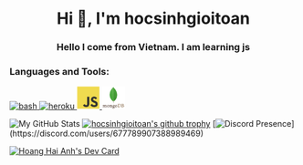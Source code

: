 <h1 align="center">Hi 👋, I'm hocsinhgioitoan</h1>
<h3 align="center">Hello I come from Vietnam. I am learning js</h3>




<h3 align="left">Languages and Tools:</h3>
<p align="left"> <a href="https://www.gnu.org/software/bash/" target="_blank"> <img src="https://www.vectorlogo.zone/logos/gnu_bash/gnu_bash-icon.svg" alt="bash" width="40" height="40"/> </a> <a href="https://heroku.com" target="_blank"> <img src="https://www.vectorlogo.zone/logos/heroku/heroku-icon.svg" alt="heroku" width="40" height="40"/> </a> <a href="https://developer.mozilla.org/en-US/docs/Web/JavaScript" target="_blank"> <img src="https://raw.githubusercontent.com/devicons/devicon/master/icons/javascript/javascript-original.svg" alt="javascript" width="40" height="40"/> </a> <a href="https://www.mongodb.com/" target="_blank"> <img src="https://raw.githubusercontent.com/devicons/devicon/master/icons/mongodb/mongodb-original-wordmark.svg" alt="mongodb" width="40" height="40"/> </a> </p>

![My GitHub Stats](https://github-readme-stats.vercel.app/api?username=hocsinhgioitoan&count_private=true&show_icons=true&theme=tokyonight)
[![hocsinhgioitoan's github trophy](https://github-profile-trophy.vercel.app/?username=hocsinhgioitoan&row=1)](https://github.com/hocsinhgioitoan)
[![Discord Presence](https://lanyard-profile-readme.vercel.app/api/677789907388989469?theme=light&bg=809ecf&animated=false&hideDiscrim=true&borderRadius=30px&idleMessage=Probably%20doing%20something%20else...)](https://discord.com/users/677789907388989469)

<a href="https://app.daily.dev/hocsinhgioitoan"><img src="https://api.daily.dev/devcards/c1e66017cc3d403892a2b1b6e1eaa3b1.png?r=p70" width="400" alt="Hoang Hai Anh's Dev Card"/></a>
